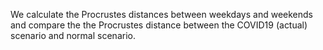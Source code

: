 We calculate the Procrustes distances between weekdays and weekends and compare the the Procrustes distance between the COVID19 (actual) scenario and normal scenario.